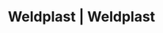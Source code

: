 ---
Link: "file:/Users/vinayakpatel/Downloads/www.weldplast.cz/eshop_products_compare/add/eshop-products-variant420"
product_name: "null"
product_id: "null"
title: "Weldplast | Weldplast"
product_desc: ""
product_specs: ""
product_downloads: ""
href: ""
accessories: ""
similar_products: ""
---